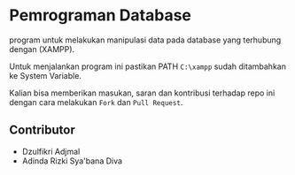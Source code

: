 # Pemrograman Database

program untuk melakukan manipulasi data pada database yang terhubung dengan (XAMPP).

Untuk menjalankan program ini pastikan PATH `C:\xampp` sudah ditambahkan ke System Variable.

Kalian bisa memberikan masukan, saran dan kontribusi terhadap repo ini dengan cara melakukan `Fork` dan `Pull Request`.

## Contributor

- Dzulfikri Adjmal
- Adinda Rizki Sya'bana Diva
